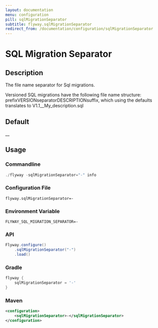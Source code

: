 ```yaml
---
layout: documentation
menu: configuration
pill: sqlMigrationSeparator
subtitle: flyway.sqlMigrationSeparator
redirect_from: /documentation/configuration/sqlMigrationSeparator
---
```


# SQL Migration Separator

## Description
The file name separator for Sql migrations.

Versioned SQL migrations have the following file name structure: prefixVERSIONseparatorDESCRIPTIONsuffix, which using the defaults translates to V1.1__My_description.sql

## Default
__

## Usage

### Commandline
```powershell
./flyway -sqlMigrationSeparator="-" info
```

### Configuration File
```properties
flyway.sqlMigrationSeparator=-
```

### Environment Variable
```properties
FLYWAY_SQL_MIGRATION_SEPARATOR=-
```

### API
```java
Flyway.configure()
    .sqlMigrationSeparator("-")
    .load()
```

### Gradle
```groovy
flyway {
    sqlMigrationSeparator = '-'
}
```

### Maven
```xml
<configuration>
    <sqlMigrationSeparator>-</sqlMigrationSeparator>
</configuration>
```